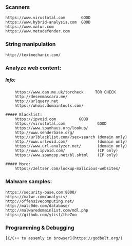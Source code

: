 ### Scanners
    https://www.virustotal.com       GOOD
    https://www.hybrid-analysis.com  GOOD
    https://www.malwr.com
    https://www.metadefender.com
    
    
### String manipulation
    http://textmechanic.com/
    
    
### Analyze web content:
   ##### Info:
    	https://www.dan.me.uk/torcheck     TOR CHECK
        http://desenmascara.me/         
        http://urlquery.net
        https://whois.domaintools.com/
        
    ##### Blacklist:
    	https://ipvoid.com		    GOOD
        https://virustotal.com	            GOOD
        https://www.spamhaus.org/lookup/
        http://www.senderbase.org/
        http://urlblacklist.com/?sec=search (domain only)
        http://www.urlvoid.com/             (domain only)
        https://www.url-analyzer.net/       (domain only)
        http://www.ipvoid.com/              (IP only)
        https://www.spamcop.net/bl.shtml    (IP only)
        
    ##### More:
        https://zeltser.com/lookup-malicious-websites/
        
        
### Malware samples:
    https://security-base.com:8000/
    https://malwr.com/analysis/
    http://offensivecomputing.net/
    http://malc0de.com/database/
    http://malwaredomainlist.com/mdl.php        
    https://github.com/ytisf/theZoo
### Programming & Debugging
    [C/C++ to assemly in browser](https://godbolt.org/)

